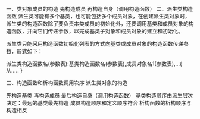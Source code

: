 一、类对象成员的构造 先构造成员 再构造自身（调用构造函数） 二、派生类构造函数 派生类可能有多个基类，也可能包括多个成员对象，在创建派生类对象时，派生类的构造函数除了要负责本类成员的初始化外，还要调用基类和成员对象的构造函数，并向它们传递参数，以完成基类子对象和成员对象的建立和初始化。

派生类只能采用构造函数初始化列表的方式向基类或成员对象的构造函数传递参数，形式如下：

派生类构造函数名(参数表):基类构造函数名(参数表),成员对象名1(参数表),…{ //…… }

三、构造函数和析构函数调用次序 派生类对象的构造

先构造基类
再构造成员
最后构造自身（调用构造函数）
基类构造顺序由派生层次决定：最远的基类最先构造 成员构造顺序和定义顺序符合 析构函数的析构顺序与构造相反
